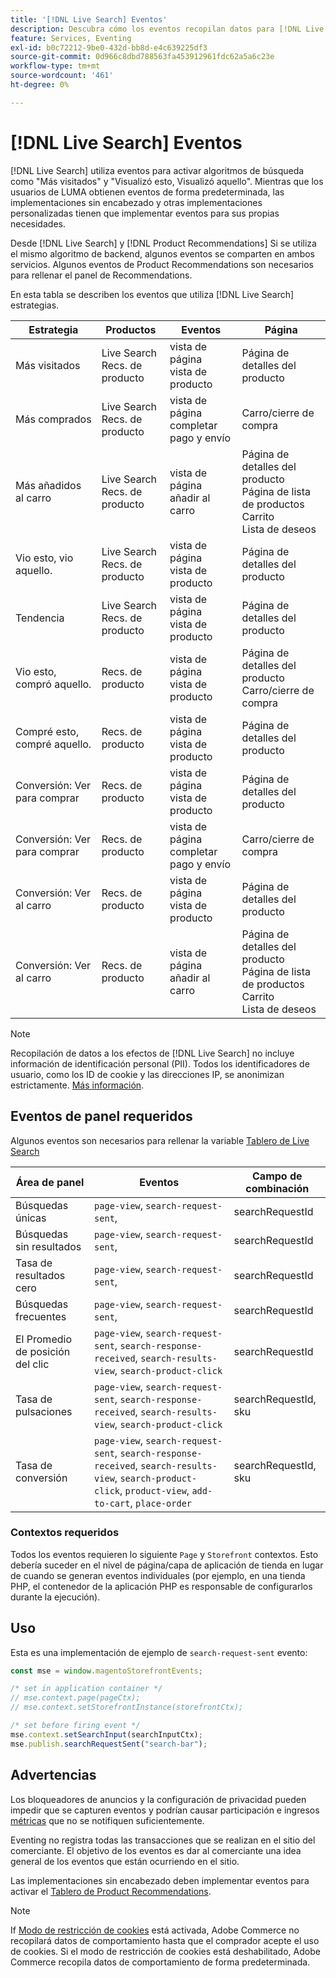 ```yaml
---
title: '[!DNL Live Search] Eventos'
description: Descubra cómo los eventos recopilan datos para [!DNL Live Search].
feature: Services, Eventing
exl-id: b0c72212-9be0-432d-bb8d-e4c639225df3
source-git-commit: 0d966c8dbd788563fa453912961fdc62a5a6c23e
workflow-type: tm+mt
source-wordcount: '461'
ht-degree: 0%

---
```


# [!DNL Live Search] Eventos

[!DNL Live Search] utiliza eventos para activar algoritmos de búsqueda como &quot;Más visitados&quot; y &quot;Visualizó esto, Visualizó aquello&quot;. Mientras que los usuarios de LUMA obtienen eventos de forma predeterminada, las implementaciones sin encabezado y otras implementaciones personalizadas tienen que implementar eventos para sus propias necesidades.

Desde [!DNL Live Search] y [!DNL Product Recommendations] Si se utiliza el mismo algoritmo de backend, algunos eventos se comparten en ambos servicios. Algunos eventos de Product Recommendations son necesarios para rellenar el panel de Recommendations.

En esta tabla se describen los eventos que utiliza [!DNL Live Search] estrategias.

| Estrategia | Productos | Eventos | Página |
| --- | --- | --- | ---|
| Más visitados | Live Search<br>Recs. de producto | vista de página<br>vista de producto | Página de detalles del producto |
| Más comprados | Live Search<br>Recs. de producto | vista de página<br>completar pago y envío | Carro/cierre de compra |
| Más añadidos al carro | Live Search<br>Recs. de producto | vista de página<br>añadir al carro | Página de detalles del producto<br>Página de lista de productos<br>Carrito<br>Lista de deseos |
| Vio esto, vio aquello. | Live Search<br>Recs. de producto | vista de página<br>vista de producto | Página de detalles del producto |
| Tendencia | Live Search<br>Recs. de producto | vista de página<br>vista de producto | Página de detalles del producto |
| Vio esto, compró aquello. | Recs. de producto | vista de página<br>vista de producto | Página de detalles del producto<br>Carro/cierre de compra |
| Compré esto, compré aquello. | Recs. de producto | vista de página<br>vista de producto | Página de detalles del producto |
| Conversión: Ver para comprar | Recs. de producto | vista de página<br>vista de producto | Página de detalles del producto |
| Conversión: Ver para comprar | Recs. de producto | vista de página<br>completar pago y envío | Carro/cierre de compra |
| Conversión: Ver al carro | Recs. de producto | vista de página<br>vista de producto | Página de detalles del producto |
| Conversión: Ver al carro | Recs. de producto | vista de página<br>añadir al carro | Página de detalles del producto<br>Página de lista de productos<br>Carrito<br>Lista de deseos |

>[!NOTE]
>
>Recopilación de datos a los efectos de [!DNL Live Search] no incluye información de identificación personal (PII). Todos los identificadores de usuario, como los ID de cookie y las direcciones IP, se anonimizan estrictamente. [Más información](https://www.adobe.com/privacy/experience-cloud.html).

## Eventos de panel requeridos

Algunos eventos son necesarios para rellenar la variable [Tablero de Live Search](performance.md)

| Área de panel | Eventos | Campo de combinación |
| ------------------- | ------------- | ---------- |
| Búsquedas únicas | `page-view`, `search-request-sent`, | searchRequestId |
| Búsquedas sin resultados | `page-view`, `search-request-sent`, | searchRequestId |
| Tasa de resultados cero | `page-view`, `search-request-sent`, | searchRequestId |
| Búsquedas frecuentes | `page-view`, `search-request-sent`, | searchRequestId |
| El Promedio de posición del clic | `page-view`, `search-request-sent`, `search-response-received`, `search-results-view`, `search-product-click` | searchRequestId |
| Tasa de pulsaciones | `page-view`, `search-request-sent`, `search-response-received`, `search-results-view`, `search-product-click` | searchRequestId, sku |
| Tasa de conversión | `page-view`, `search-request-sent`, `search-response-received`, `search-results-view`, `search-product-click`, `product-view`, `add-to-cart`, `place-order` | searchRequestId, sku |

### Contextos requeridos

Todos los eventos requieren lo siguiente `Page` y `Storefront` contextos. Esto debería suceder en el nivel de página/capa de aplicación de tienda en lugar de cuando se generan eventos individuales (por ejemplo, en una tienda PHP, el contenedor de la aplicación PHP es responsable de configurarlos durante la ejecución).

## Uso

Esta es una implementación de ejemplo de `search-request-sent` evento:

```javascript
const mse = window.magentoStorefrontEvents;

/* set in application container */
// mse.context.page(pageCtx);
// mse.context.setStorefrontInstance(storefrontCtx);

/* set before firing event */
mse.context.setSearchInput(searchInputCtx);
mse.publish.searchRequestSent("search-bar");
```

## Advertencias

Los bloqueadores de anuncios y la configuración de privacidad pueden impedir que se capturen eventos y podrían causar participación e ingresos [métricas](workspace.md) que no se notifiquen suficientemente.

Eventing no registra todas las transacciones que se realizan en el sitio del comerciante. El objetivo de los eventos es dar al comerciante una idea general de los eventos que están ocurriendo en el sitio.

Las implementaciones sin encabezado deben implementar eventos para activar el [Tablero de Product Recommendations](../product-recommendations/events.md).

>[!NOTE]
>
>If [Modo de restricción de cookies](https://experienceleague.adobe.com/docs/commerce-admin/start/compliance/privacy/compliance-cookie-law.html) está activada, Adobe Commerce no recopilará datos de comportamiento hasta que el comprador acepte el uso de cookies. Si el modo de restricción de cookies está deshabilitado, Adobe Commerce recopila datos de comportamiento de forma predeterminada.
